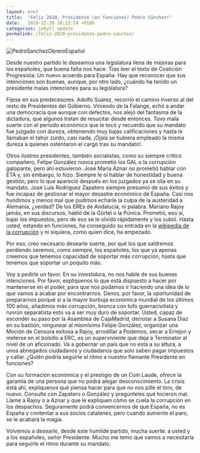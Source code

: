```yaml
---
layout: post
title:  "Feliz 2020, Presidente (en funciones) Pedro Sánchez!"
date:   2019-12-30 18:22:54 +0100
categories: jekyll update
permalink: /feliz-2020-presidente-pedro-sanchez/
---
```


<img src="../assets/images/2019/12/memePSOE.jpg" alt="PedroSanchezObreroEspañol">

Desde nuestro partido le deseamos una legislatura llena de mejoras para los españoles, que buena falta nos hace. Tras leer el texto de Coalición Progresista: Un nuevo acuerdo para España. Hay que reconocer que sus intenciones son buenas, aunque, por otro lado, ¿cuándo ha tenido un presidente malas intenciones para su legislatura?

Fíjese en sus predecesores. Adolfo Suárez, recorrió el camino inverso al del resto de Presidentes del Gobierno.  Viniendo de la Falange, echó a andar una democracia que aunque con defectos, nos alejó del fantasma de la dictadura, que algunos tratan de resucitar desde entonces. Tuvo mala suerte con el período económico que le tocó y recuerdo que su mandato fue juzgado con dureza, obteniendo muy bajas calificaciones y hasta le llamaban el tahúr zurdo, casi nada. ¡Ójala se hubiera empleado la misma dureza a quienes ostentaron el cargo tras su mandato!.

Otros ilustres presidentes, también socialistas, como su siempre crítico compañero, Felipe González nunca prometió los GAL o la corrupción galopante, pero ahí estuvieron. José María Aznar no prometió hablar con ETA y, sin embargo, lo hizo. Siempre le oí hablar de honestidad y buena gestión, pero lo que apareció después en los juzgados ya se olía en su mandato. José Luis Rodríguez Zapatero siempre presumió de sus éxitos y fue incapaz de gestionar el mayor desastre económico de España. Casi nos hundimos y menos mal que pudimos echarle la culpa de la austeridad a Alemania, ¿verdad? De los EREs de Andalucía, ni palabra. Mariano Rajoy jamás, en sus discursos, habló de la Gürtel o la Púnica. Prometió, eso sí, bajar los impuestos, pero de eso se le olvidó rápidamente y los subió. Hasta usted, estando en funciones, ha conseguido su entrada en la [wikipedia de la corrupción](https://es.m.wikipedia.org/wiki/Corrupci%C3%B3n_en_Espa%C3%B1a?wprov=sfla1) y ni siquiera, como quien dice, ha empezado.

Por eso, creo necesario desearle suerte, por qué los que saldremos perdiendo seremos, como siempre, los españoles; los que ya apenas creemos que tenemos capacidad de soportar más corrupción, hasta que tenemos que soportar un poquito más.

Voy a pedirle un favor. En su investidura, no nos hable de sus buenas intenciones. Por favor, explíquenos lo que está dispuesto a hacer por mantenerse en el poder, para que nos podamos ir haciendo una idea de lo que vamos a acabar por encontrarnos. Denos, por favor, la oportunidad de prepararnos porqué si a la mayor burbuja económica mundial de los últimos 100 años, añadimos más corrupción, bronca con tufo guerracivilista y runrún separatista esto va a ser muy duro de soportar. Usted, capaz de esconder su paso por la Asamblea de CajaMadrid, derrotar a Susana Díaz en su bastión, ningunear al mismísimo Felipe González, organizar una Moción de Censura exitosa a Rajoy, arrodillar a Podemos, secar a Errejon y meterse en el bolsillo a ERC, es un superviviente que deja a Terminator al nivel de un aficionado. Va a gobernar un país que no está a su altura, a unos abnegados ciudadanos y ciudadanos que solo saben pagar impuestos y callar. ¿Quién podría seguirle el ritmo a nuestro flamante Presidente en funciones?

Con su formación económica y el prestigio de un Cum Laude, ofrece la garantía de una persona que no podrá alegar desconocimiento. La crisis está ahí, explíquenos qué piensa hacer para que no nos pille el toro, de nuevo. Consulte con Zapatero o González y pregúnteles qué hicieron mal. Llame a Rajoy o a Aznar y que le expliquen cómo se cuela la corrupción en los despachos. Seguramente podrá convencernos de que España, no es España y contentar a sus socios catalanes, pero cuando aumente el paro, se le acabará la magia.

Volvemos a desearle, desde este humilde partido, mucha suerte: a usted y a los españoles, señor Presidente. Mucho me temo que vamos a necesitarla para seguirle el ritmo durante su mandato.
